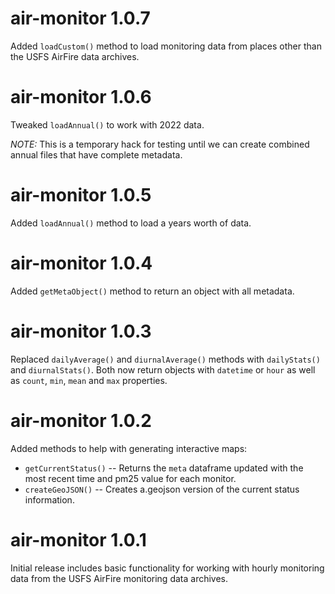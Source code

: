 # air-monitor 1.0.7

Added `loadCustom()` method to load monitoring data from places other than the
USFS AirFire data archives.

# air-monitor 1.0.6

Tweaked `loadAnnual()` to work with 2022 data.

_NOTE:_ This is a temporary hack for testing until we can create combined
annual files that have complete metadata.

# air-monitor 1.0.5

Added `loadAnnual()` method to load a years worth of data.

# air-monitor 1.0.4

Added `getMetaObject()` method to return an object with all metadata.

# air-monitor 1.0.3

Replaced `dailyAverage()` and `diurnalAverage()` methods with `dailyStats()`
and `diurnalStats()`. Both now return objects with `datetime` or `hour` as well
as `count`, `min`, `mean` and `max` properties.

# air-monitor 1.0.2

Added methods to help with generating interactive maps:

- `getCurrentStatus()` -- Returns the `meta` dataframe updated with the
  most recent time and pm25 value for each monitor.
- `createGeoJSON()` -- Creates a.geojson version of the current status information.

# air-monitor 1.0.1

Initial release includes basic functionality for working with hourly
monitoring data from the USFS AirFire monitoring data archives.
